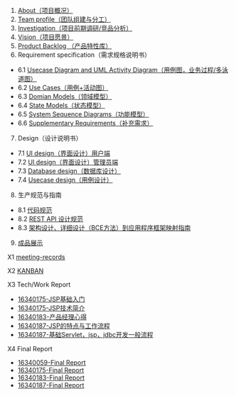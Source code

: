 1. [About（项目概况）](https://github.com/yikounaicha/xianqianproj/blob/master/documents/About.md)
2. [Team profile（团队组建与分工）](https://github.com/yikounaicha/xianqianproj/blob/master/documents/Team%20Profile.md)
3. [Investigation（项目前期调研/竞品分析）](https://github.com/yikounaicha/xianqianproj/blob/master/documents/Investigation.md)
4. [Vision（项目愿景）](https://github.com/yikounaicha/xianqianproj/blob/master/documents/Vision.md)
5. [Product Backlog （产品特性库）](https://github.com/yikounaicha/xianqianproj/blob/master/documents/Product%20Backlog.md)
6. Requirement specification（需求规格说明书）
- 6.1 [Usecase Diagram and UML Activity Diagram（用例图，业务过程/多泳道图）](https://github.com/yikounaicha/xianqianproj/blob/master/documents/Usecase%20Diagram%20.md)
- 6.2 [Use Cases（用例+活动图）](https://github.com/yikounaicha/xianqianproj/blob/master/documents/Use%20Cases.md)
- 6.3 [Domian Models（领域模型）](d)
- 6.4 [State Models（状态模型）](d)
- 6.5 [System Sequence Diagrams（功能模型）](d)
- 6.6 [Supplementary Requirements（补充需求）](https://github.com/yikounaicha/xianqianproj/blob/master/documents/Supplementary%20Requirements.md)

7. Design（设计说明书）
- 7.1 [UI design（界面设计）用户端](https://github.com/yikounaicha/xianqianproj/blob/master/documents/UI%20design%20%E7%94%A8%E6%88%B7%E7%AB%AF.md) 
- 7.2 [UI design（界面设计）管理员端](https://github.com/yikounaicha/xianqianproj/blob/master/documents/UI%20design%20%E7%AE%A1%E7%90%86%E5%91%98%E7%AB%AF.md)
- 7.3 [Database design（数据库设计）](https://github.com/yikounaicha/xianqianproj/blob/master/documents/Database%20design.md)
- 7.4 [Usecase design（用例设计）](https://github.com/yikounaicha/xianqianproj/blob/master/documents/Usecase%20design.md)

8. 生产规范与指南
- 8.1 [代码规范](https://github.com/yikounaicha/xianqianproj/blob/master/documents/%E4%BB%A3%E7%A0%81%E8%A7%84%E8%8C%83.md)
- 8.2 [REST API 设计规范](https://github.com/yikounaicha/xianqianproj/blob/master/documents/RESTAPI%E8%AE%BE%E8%AE%A1%E8%A7%84%E8%8C%83.md)
- 8.3 [架构设计、详细设计（BCE方法）到应用程序框架映射指南](https://github.com/yikounaicha/xianqianproj/blob/master/documents/BCE.md)

9. [成品展示](https://github.com/yikounaicha/xianqianproj/blob/master/documents/%E6%88%90%E5%93%81%E5%B1%95%E7%A4%BA.md)

X1 [meeting-records](https://github.com/yikounaicha/xianqianproj/blob/master/documents/Meeting%20Records.md)

X2 [KANBAN](https://github.com/yikounaicha/xianqianproj/projects)

X3 Tech/Work Report
- [16340175-JSP基础入门](https://github.com/yikounaicha/xianqianproj/blob/master/documents/Tech%5CWork%20Report/16340175-JSP%E5%9F%BA%E7%A1%80%E5%85%A5%E9%97%A8.md)
- [16340175-JSP技术简介](https://github.com/yikounaicha/xianqianproj/blob/master/documents/Tech%5CWork%20Report/16340175-JSP%E6%8A%80%E6%9C%AF%E7%AE%80%E4%BB%8B.md)
- [16340183-产品经理心得](https://github.com/yikounaicha/xianqianproj/blob/master/documents/Tech%5CWork%20Report/16340183-%E4%BA%A7%E5%93%81%E7%BB%8F%E7%90%86%E5%BF%83%E5%BE%97.md)
- [16340187-JSP的特点与工作流程](https://github.com/yikounaicha/xianqianproj/blob/master/documents/Tech%5CWork%20Report/16340187-JSP%E7%9A%84%E7%89%B9%E7%82%B9%E4%B8%8E%E5%B7%A5%E4%BD%9C%E6%B5%81%E7%A8%8B.md)
- [16340187-基础Servlet，jsp，jdbc开发一般流程](https://github.com/yikounaicha/xianqianproj/blob/master/documents/Tech%5CWork%20Report/16340187-%E5%9F%BA%E7%A1%80Servlet%EF%BC%8Cjsp%EF%BC%8Cjdbc%E5%BC%80%E5%8F%91%E4%B8%80%E8%88%AC%E6%B5%81%E7%A8%8B.md)

X4 Final Report
- [16340059-Final Report](https://github.com/yikounaicha/xianqianproj/blob/master/documents/Final%20Report/16340059-Final%20Report.md)
- [16340175-Final Report](https://github.com/yikounaicha/xianqianproj/blob/master/documents/Final%20Report/16340175-Final%20Report.md)
- [16340183-Final Report](https://github.com/yikounaicha/xianqianproj/blob/master/documents/Final%20Report/16340183%20-%20Final%20Report.md)
- [16340187-Final Report](https://github.com/yikounaicha/xianqianproj/blob/master/documents/Final%20Report/16340187-Final%20Report.md)

